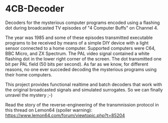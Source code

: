 # 4CB-Decoder
Decoders for the mysterious computer programs encoded using a flashing dot during broadcasted TV episodes of "4 Computer Buffs" on Channel 4.

The year was 1985 and some of these episodes transmitted executable programs to be received by means of a simple DIY device with a light sensor connected to a home computer.
Supported computers were C64, BBC Micro, and ZX Spectrum.
The PAL video signal contained a white flashing dot in the lower right corner of the screen. The dot transmitted one bit per PAL field (50 bits per second).
As far as we know, for different reasons, no one ever succeded decoding the mysterious programs using their home computers.

This project provides functional realtime and batch decoders that work with the original broadcasted signals and simulated surrogates.
So we can finally unravel the mystery ;-)

Read the story of the reverse-engineering of the transmnission protocol in this thread on Lemon64 (spoiler warning):
https://www.lemon64.com/forum/viewtopic.php?t=85204
